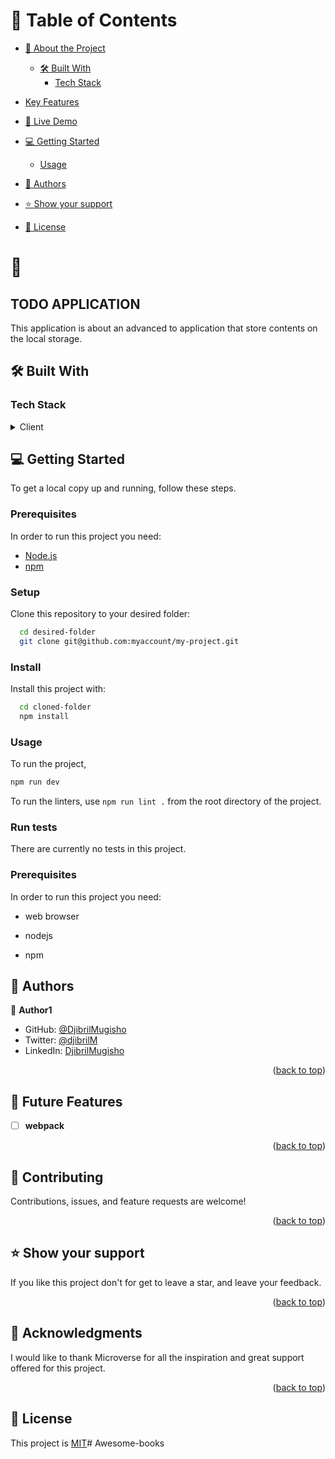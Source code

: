 
# 📗 Table of Contents

- [📖 About the Project](#about-project)
  - [🛠 Built With](#built-with)
    - [Tech Stack](#tech-stack)
- [Key Features](#key-features)
- [🚀 Live Demo](#live-demo)

- [💻 Getting Started](#getting-started)

  - [Usage](#usage)

- [👥 Authors](#authors)

- [⭐️ Show your support](#support)

- [📝 License](#license)

<!-- PROJECT DESCRIPTION -->

# 📖  
## TODO APPLICATION
  <a name="about-project"></a>
This application is about an advanced to application that store contents on the local storage. 


## 🛠 Built With <a name="built-with"></a>

### Tech Stack <a name="tech-stack"></a>

<details>
  <summary>Client</summary>
  <ul>
    <li><a href="https://developer.mozilla.org/en-US/docs/Web/HTML">HTML</a></li>
    <li><a href="https://developer.mozilla.org/en-US/docs/Web/CSS">CSS</a></li>
<li><a href="https://webpack.js.org/">Weback</a></li>
  </ul>
</details>

<!-- GETTING STARTED -->

## 💻 Getting Started <a name="getting-started"></a>

To get a local copy up and running, follow these steps.

### Prerequisites

In order to run this project you need:

- <a href="https://nodejs.org/en/download">Node.js</a>
- <a href="https://docs.npmjs.com/downloading-and-installing-node-js-and-npm">npm</a>

### Setup

Clone this repository to your desired folder:

```sh
  cd desired-folder
  git clone git@github.com:myaccount/my-project.git
```

### Install

Install this project with:

```sh
  cd cloned-folder
  npm install
```

### Usage

To run the project, 
```js
npm run dev
```

To run the linters, use `npm run lint .` from the root directory of the project.

### Run tests

There are currently no tests in this project.


### Prerequisites

In order to run this project you need: 
- web browser

- nodejs 

- npm


## 👥 Authors <a name="authors"></a>

👤 **Author1**

- GitHub: [@DjibrilMugisho](https://github.com/DjibrilM?tab=overview&from=2023-04-01&to=2023-04-26)
- Twitter: [@djibrilM](https://twitter.com/DjibrilMugisho)
- LinkedIn: [DjibrilMugisho](https://www.linkedin.com/in/djibril-mugisho-509042241/)



<p align="right">(<a href="#readme-top">back to top</a>)</p>


## 🔭 Future Features <a name="future-features"></a>

- [ ] **webpack**

<p align="right">(<a href="#readme-top">back to top</a>)</p>


## 🤝 Contributing <a name="contributing"></a>
Contributions, issues, and feature requests are welcome!


<p align="right">(<a href="#readme-top">back to top</a>)</p>


## ⭐️ Show your support <a name="support"></a>

If you like this project don't for get to leave a star, and leave your feedback.

<p align="right">(<a href="#readme-top">back to top</a>)</p>



## 🙏 Acknowledgments <a name="acknowledgements"></a>

I would like to thank Microverse for all the inspiration and great support offered for this project.

<p align="right">(<a href="#readme-top">back to top</a>)</p>


## 📝 License <a name="license"></a>

This project is [MIT](https://github.com/olanikegloria/mobile-first/blob/main/LICENSE)# Awesome-books
